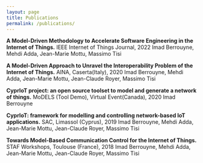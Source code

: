 ```yaml
---
layout: page
title: Publications
permalink: /publications/
---
```


**A Model-Driven Methodology to Accelerate Software Engineering in the Internet of Things.**
IEEE Internet of Things Journal, 2022
Imad Berrouyne, Mehdi Adda, Jean-Marie Mottu, Massimo Tisi

**A Model-Driven Approach to Unravel the Interoperability Problem of the Internet of Things.**
AINA, Caserta(Italy), 2020
Imad Berrouyne, Mehdi Adda, Jean-Marie Mottu, Jean-Claude Royer, Massimo Tisi

**CyprIoT project: an open source toolset to model and generate a network of things.**
MoDELS (Tool Demo), Virtual Event(Canada), 2020
Imad Berrouyne

**CyprIoT: framework for modelling and controlling network-based IoT applications.**
SAC, Limassol (Cyprus), 2019
Imad Berrouyne, Mehdi Adda, Jean-Marie Mottu, Jean-Claude Royer, Massimo Tisi

**Towards Model-Based Communication Control for the Internet of Things.**
STAF Workshops, Toulouse (France), 2018
Imad Berrouyne, Mehdi Adda, Jean-Marie Mottu, Jean-Claude Royer, Massimo Tisi